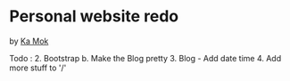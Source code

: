 # Personal website redo

by [Ka Mok](http://heykamok.com)

Todo :
 2. Bootstrap
 	b. Make the Blog pretty
 3. Blog - Add date time
 4. Add more stuff to '/'


